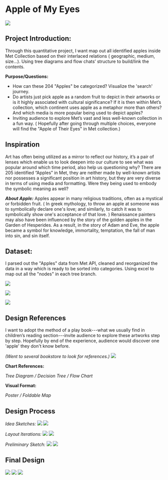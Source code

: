 # Apple of My Eyes

![](AppleOfMyEyes.png)

## Project Introduction:

Through this quantitative project, I want map out all identified apples inside Met Collection based on their interlaced relations ( geographic, medium, size...). Using tree diagrams and flow chats’ structure to build/link the contents.

**Purpose/Questions:** 
 - How can these 204 "Apples" be categorized? Visualize the 'search' journey.
 - Do artists just pick apple as a random fruit to depict in their artworks or is it highly associated with cultural significance? If it is then within Met’s collection, which continent uses apple as a metaphor more than others? And which media is more popular being used to depict apples?
 - Inviting audience to explore Met’s vast and less well-known collection in a fun way. ( Hopefully after going through multiple choices, everyone will find the "Apple of Their Eyes" in Met collection.)


## Inspiration
Art has often being utilized as a mirror to reflect our history, it’s a pair of lenses which enable us to look deepen into our culture to see what was popular around which time period, also help us questioning why? There are 205 identified “Apples” in Met, they are neither made by well-known artists nor possesses a significant position in art history, but they are very diverse in terms of using media and formatting. Were they being used to embody the symbolic meaning as well?

***About Apple:***
Apples appear in many religious traditions, often as a mystical or forbidden fruit.  ( In greek mythology, to throw an apple at someone was to symbolically declare one's love; and similarly, to catch it was to symbolically show one's acceptance of that love. ) Renaissance painters may also have been influenced by the story of the golden apples in the Garden of Hesperides. As a result, in the story of Adam and Eve, the apple became a symbol for knowledge, immortality, temptation, the fall of man into sin, and sin itself.


## Dataset:
I parsed out the "Apples" data from Met API, cleaned and reorganized the data in a way which is ready to be sorted into categories. Using excel to map out all the "nodes" in each tree branch.

![](DataSorting1.jpg)

![](DataSorting2.jpg)

![](DataSorting3.jpg)

 
## Design References
I want to adopt the method of a play book---what we usually find in children’s reading section---invite audience to explore these artworks step by step. Hopefully by end of the experience, audience would discover one 'apple' they don't know before.

*(Went to several bookstore to look for references.)*
![](MoodBoard.jpg)

**Chart References:**

*Tree Diagram / Decision Tree / Flow Chart*

**Visual Format:**

*Poster / Foldable Map*



## Design Process

*Idea Sketches:*
![](LayoutIterations1.jpg)
![](LayoutIterations2.jpg)

*Layout Iterations:*
![](OldSketch1.jpg)
![](OldSketch2.jpg)

*Preliminary Sketch:*
![](SecondDraft1.png)
![](SecondDraft2.jpg)


## Final Design

![](Final_Apple.png)
![](Final_KeyPage1.png)
![](Final_KeyPage2.png)
